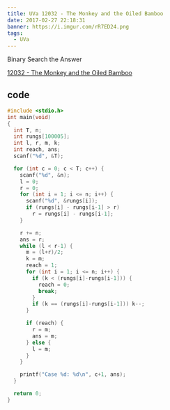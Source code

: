 ```yaml
---
title: UVa 12032 - The Monkey and the Oiled Bamboo
date: 2017-02-27 22:18:31
banner: https://i.imgur.com/rR7ED24.png
tags:
  - UVa
---
```


Binary Search the Answer

<!--more-->

[12032 - The Monkey and the Oiled Bamboo](https://uva.onlinejudge.org/external/120/12032.pdf)

## code

``` c++
#include <stdio.h>
int main(void)
{
  int T, n;
  int rungs[100005];
  int l, r, m, k;
  int reach, ans;
  scanf("%d", &T);

  for (int c = 0; c < T; c++) {
    scanf("%d", &n);
    l = 0;
    r = 0;
    for (int i = 1; i <= n; i++) {
      scanf("%d", &rungs[i]);
      if (rungs[i] - rungs[i-1] > r)
        r = rungs[i] - rungs[i-1];
    }

    r += n;
    ans = r;
    while (l < r-1) {
      m = (l+r)/2;
      k = m;
      reach = 1;
      for (int i = 1; i <= n; i++) {
        if (k < (rungs[i]-rungs[i-1])) {
          reach = 0;
          break;
        }
        if (k == (rungs[i]-rungs[i-1])) k--;
      }

      if (reach) {
        r = m;
        ans = m;
      } else {
        l = m;
      }
    }

    printf("Case %d: %d\n", c+1, ans);
  }

  return 0;
}
```

